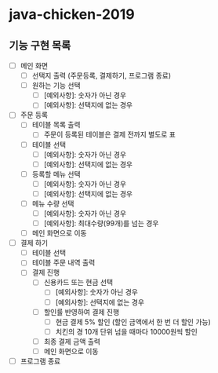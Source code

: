 # java-chicken-2019

## 기능 구현 목록

- [ ] 메인 화면
    - [ ] 선택지 출력 (주문등록, 결제하기, 프로그램 종료)
    - [ ] 원하는 기능 선택
        - [ ] [예외사항]: 숫자가 아닌 경우
        - [ ] [예외사항]: 선택지에 없는 경우

- [ ] 주문 등록
    - [ ] 테이블 목록 출력
        - [ ] 주문이 등록된 테이블은 결제 전까지 별도로 표
    - [ ] 테이블 선택
        - [ ] [예외사항]: 숫자가 아닌 경우
        - [ ] [예외사항]: 선택지에 없는 경우
    - [ ] 등록할 메뉴 선택
        - [ ] [예외사항]: 숫자가 아닌 경우
        - [ ] [예외사항]: 선택지에 없는 경우
    - [ ] 메뉴 수량 선택
        - [ ] [예외사항]: 숫자가 아닌 경우
        - [ ] [예외사항]: 최대수량(99개)를 넘는 경우
    - [ ] 메인 화면으로 이동

- [ ] 결제 하기
    - [ ] 테이블 선택
    - [ ] 테이블 주문 내역 출력
    - [ ] 결제 진행
        - [ ] 신용카드 또는 현금 선택
            - [ ] [예외사항]: 숫자가 아닌 경우
            - [ ] [예외사항]: 선택지에 없는 경우
        - [ ] 할인률 반영하여 결제 진행
            - [ ] 현금 결제 5% 할인 (할인 금액에서 한 번 더 할인 가능)
            - [ ] 치킨의 경 10개 단위 넘을 때마다 10000원씩 할인
        - [ ] 최종 결제 금액 출력
        - [ ] 메인 화면으로 이동

- [ ] 프로그램 종료
